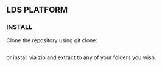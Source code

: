 ## LDS PLATFORM

### INSTALL
Clone the repository using git clone: 

```git clone https://github.com/umkm-id/lds.git
```
or install via zip and extract to any of your folders you wish.
